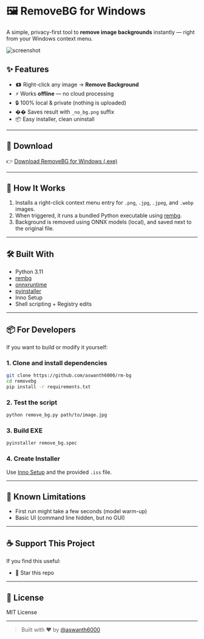 # 🖼️ RemoveBG for Windows

A simple, privacy-first tool to **remove image backgrounds** instantly — right from your Windows context menu.

![screenshot](https://res.cloudinary.com/dpqpclkby/image/upload/v1752391456/2ae36aa0-d89c-4e8f-a913-f084cc18bbb6.png)

## ✨ Features

* 🗱️ Right-click any image → **Remove Background**
* ⚡ Works **offline** — no cloud processing
* 🔒 100% local & private (nothing is uploaded)
* �� Saves result with `_no_bg.png` suffix
* 📦 Easy installer, clean uninstall

---

## 📅 Download

👉 [Download RemoveBG for Windows (.exe)](https://removebg.aswanth.blog)

---


## 🧠 How It Works

1. Installs a right-click context menu entry for `.png`, `.jpg`, `.jpeg`, and `.webp` images.
2. When triggered, it runs a bundled Python executable using [rembg](https://github.com/danielgatis/rembg).
3. Background is removed using ONNX models (local), and saved next to the original file.

---

## 🛠️ Built With

* Python 3.11
* [rembg](https://github.com/danielgatis/rembg)
* [onnxruntime](https://onnxruntime.ai/)
* [pyinstaller](https://pyinstaller.org/)
* Inno Setup
* Shell scripting + Registry edits

---

## 📦 For Developers

If you want to build or modify it yourself:

### 1. Clone and install dependencies

```bash
git clone https://github.com/aswanth6000/rm-bg
cd removebg
pip install -r requirements.txt
```

### 2. Test the script

```bash
python remove_bg.py path/to/image.jpg
```

### 3. Build EXE

```bash
pyinstaller remove_bg.spec
```

### 4. Create Installer

Use [Inno Setup](https://jrsoftware.org/isinfo.php) and the provided `.iss` file.

---

## 🧪 Known Limitations

* First run might take a few seconds (model warm-up)
* Basic UI (command line hidden, but no GUI)

---

## ☕ Support This Project

If you find this useful:

* 🌟 Star this repo
---

## 📄 License

MIT License

---

> Built with ❤️ by [@aswanth6000](https://github.com/aswanth6000)
